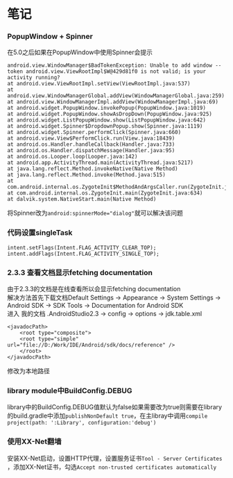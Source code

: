 # 笔记
### PopupWindow + Spinner
在5.0之后如果在PopupWindow中使用Spinner会提示
```
android.view.WindowManager$BadTokenException: Unable to add window -- token android.view.ViewRootImpl$W@429d81f0 is not valid; is your activity running?
at android.view.ViewRootImpl.setView(ViewRootImpl.java:537)
at android.view.WindowManagerGlobal.addView(WindowManagerGlobal.java:259)
at android.view.WindowManagerImpl.addView(WindowManagerImpl.java:69)
at android.widget.PopupWindow.invokePopup(PopupWindow.java:1019)
at android.widget.PopupWindow.showAsDropDown(PopupWindow.java:925)
at android.widget.ListPopupWindow.show(ListPopupWindow.java:642)
at android.widget.Spinner$DropdownPopup.show(Spinner.java:1119)
at android.widget.Spinner.performClick(Spinner.java:660)
at android.view.View$PerformClick.run(View.java:18439)
at android.os.Handler.handleCallback(Handler.java:733)
at android.os.Handler.dispatchMessage(Handler.java:95)
at android.os.Looper.loop(Looper.java:142)
at android.app.ActivityThread.main(ActivityThread.java:5217)
at java.lang.reflect.Method.invokeNative(Native Method)
at java.lang.reflect.Method.invoke(Method.java:515)
at com.android.internal.os.ZygoteInit$MethodAndArgsCaller.run(ZygoteInit.java:818)
at com.android.internal.os.ZygoteInit.main(ZygoteInit.java:634)
at dalvik.system.NativeStart.main(Native Method)
```
将Spinner改为`android:spinnerMode="dialog"`就可以解决该问题

### 代码设置singleTask 
```
intent.setFlags(Intent.FLAG_ACTIVITY_CLEAR_TOP);
intent.addFlags(Intent.FLAG_ACTIVITY_SINGLE_TOP);
```
### 2.3.3 查看文档显示fetching documentation
由于2.3.3的文档是在线查看所以会显示fetching documentation  
解决方法首先下载文档Default Settings → Appearance → System Settings → Android SDK → SDK Tools → Documentation for Android SDK  
进入 我的文档 .AndroidStudio2.3 → config → options → jdk.table.xml
```
<javadocPath>
    <root type="composite">
    <root type="simple" url="file://D:/Work/IDE/Android/sdk/docs/reference" />
    </root>
</javadocPath>
```
修改为本地路径

### library module中BuildConfig.DEBUG
library中的BuildConfig.DEBUG值默认为false如果需要改为true则需要在library的build.gradle中添加`publishNonDefault true`，在主libray中调用`compile project(path: ':Library', configuration:'debug')`

### 使用XX-Net翻墙
安装XX-Net启动，设置HTTP代理，设置服务证书`Tool - Server Certificates `，添加XX-Net证书，勾选`Accept non-trusted certificates automatically`
